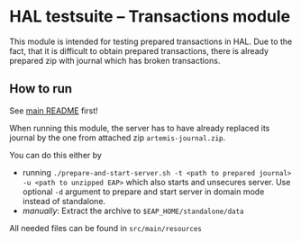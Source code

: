 # HAL testsuite – Transactions module

This module is intended for testing prepared transactions in HAL. Due to the fact, that it is difficult to obtain
prepared transactions, there is already prepared zip with journal which has broken transactions.

## How to run
See [main README](../README.md) first!

When running this module, the server has to have already replaced its journal by the one from attached zip 
`artemis-journal.zip`.

You can do this either by

* running `./prepare-and-start-server.sh -t <path to prepared journal> -u <path to unzipped EAP>` which also starts and
unsecures server. Use optional `-d` argument to prepare and start server in domain mode instead of standalone.
* *manually*: Extract the archive to `$EAP_HOME/standalone/data`

All needed files can be found in `src/main/resources`